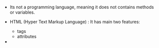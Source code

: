 - Its not a programming language, meaning it does not contains methods or variables.

- HTML (Hyper Text Markup Language) : It has main two features:
	- tags
	- attributes
	
-  